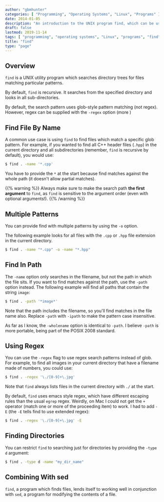 ```yaml
---
author: "gbmhunter"
categories: [ "Programming", "Operating Systems", "Linux", "Programs" ]
date: 2014-01-05
description: "An introduction to the UNIX program find, which can be used to search for files and directories on your computer."
draft: false
lastmod: 2019-11-14
tags: [ "programming", "operating systems", "Linux", "programs", "find", "UNIX", "files", "directories" ]
title: "find"
type: "page"
---
```


## Overview

`find` is a UNIX utility program which searches directory trees for files matching particular patterns.

By default, `find` is recursive. It searches from the specified directory and looks in all sub-directories.

By default, the search pattern uses glob-style pattern matching (not regex). However, regex can be supplied with the `-regex` option (more )

## Find File By Name

A common use case is using `find` to find files which match a specific glob pattern. For example, if you wanted to find all C++ header files (`.hpp`) in the current directory and all subdirectories (remember, `find` is recursive by default), you would use:

```sh
$ find . -name '*.cpp'
```

You have to provide the `*` at the start because find matches against the whole path (it doesn't allow partial matches).

{{% warning %}}
Always make sure to make the search path **the first argument** to `find`, as `find` is sensitive to the argument order (even with optional arguments!).
{{% /warning %}}

## Multiple Patterns

You can provide find with multiple patterns by using the `-o` option.

The following example looks for all files with the `.cpp` or `.hpp` file extension in the current directory.

```sh    
$ find . -name "*.cpp" -o -name "*.hpp"
```

## Find In Path

The `-name` option only searches in the filename, but not the path in which the file sits. If you want to find matches against the path, use the `-path` option instead. The following example will find all paths that contain the string `image`:

```sh
$ find . -path '*image*'
```

Note that the path includes the filename, so you'll find matches in the file name also. Replace `-path` with `-ipath` to make the pattern case insensitive.

As far as I know, the `-wholename` option is identical to `-path`. I believe `-path` is more portable, being part of the POSIX 2008 standard.

## Using Regex

You can use the `-regex` flag to use regex search patterns instead of glob. For example, to find all images in your current directory that have a filename made of numbers, you could use:

```sh
$ find . -regex '\./[0-9]+\.jpg'
```

Note that `find` always lists files in the current directory with `./` at the start.

By default, `find` uses emacs style regex, which have different escaping rules than the usual `egrep` regex. Weirdly, on Mac I could not get the `+` operator (match one or more of the proceeding item) to work. I had to add `-E` (the `-E` tells find to use extended regex):

```sh
$ find . -regex '\./[0-9]+\.jpg' -E
```

## Finding Directories

You can restrict `find` to searching just for directories by providing the `-type d` argument:

```sh
$ find . -type d -name "my_dir_name"
```

## Combining With sed

`find`, a program which finds files, lends itself to working well in conjunction with `sed`, a program for modifying the contents of a file.
